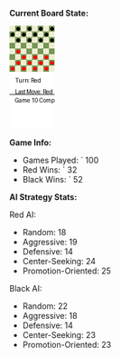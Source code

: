 
**Current Board State:**  
<!-- START_GIF -->
![Checkers Game](./checkers_game.gif)
<!-- END_GIF -->

**Game Info:**  
- Games Played: `<!-- GAMES_PLAYED --> 100
- Red Wins: `<!-- RED_WINS --> 32
- Black Wins: `<!-- BLACK_WINS --> 52

<!-- AI_STATS -->
**AI Strategy Stats:**

Red AI:
- Random: 18
- Aggressive: 19
- Defensive: 14
- Center-Seeking: 24
- Promotion-Oriented: 25

Black AI:
- Random: 22
- Aggressive: 18
- Defensive: 14
- Center-Seeking: 23
- Promotion-Oriented: 23

